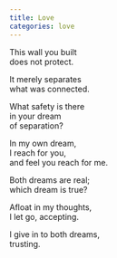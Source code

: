 ```yaml
---
title: Love
categories: love
---
```

This wall you built  
does not protect.

It merely separates  
what was connected.

What safety is there  
in your dream  
of separation?

In my own dream,  
I reach for you,  
and feel you reach for me.

Both dreams are real;  
which dream is true?

Afloat in my thoughts,   
I let go, accepting.

I give in to both dreams,   
trusting.
